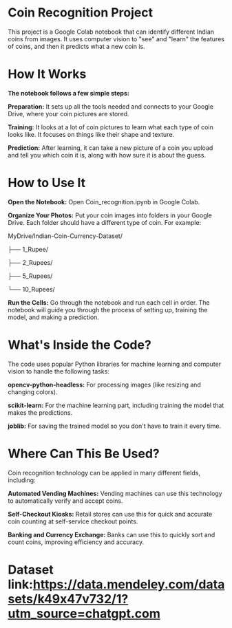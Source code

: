 # Coin Recognition Project
This project is a Google Colab notebook that can identify different Indian coins from images. It uses computer vision to "see" and "learn" the features of coins, and then it predicts what a new coin is.

# How It Works
__The notebook follows a few simple steps:__

__Preparation:__ It sets up all the tools needed and connects to your Google Drive, where your coin pictures are stored.

__Training:__ It looks at a lot of coin pictures to learn what each type of coin looks like. It focuses on things like their shape and texture.

__Prediction:__ After learning, it can take a new picture of a coin you upload and tell you which coin it is, along with how sure it is about the guess.

# How to Use It
__Open the Notebook:__ Open Coin_recognition.ipynb in Google Colab.

__Organize Your Photos:__ Put your coin images into folders in your Google Drive. Each folder should have a different type of coin. For example:

MyDrive/Indian-Coin-Currency-Dataset/

├── 1_Rupee/

├── 2_Rupees/

├── 5_Rupees/

└── 10_Rupees/

__Run the Cells:__ Go through the notebook and run each cell in order. The notebook will guide you through the process of setting up, training the model, and making a prediction.

# What's Inside the Code?
The code uses popular Python libraries for machine learning and computer vision to handle the following tasks:

__opencv-python-headless:__ For processing images (like resizing and changing colors).

__scikit-learn:__ For the machine learning part, including training the model that makes the predictions.

__joblib:__ For saving the trained model so you don't have to train it every time.

# Where Can This Be Used?
Coin recognition technology can be applied in many different fields, including:

__Automated Vending Machines:__ Vending machines can use this technology to automatically verify and accept coins.

__Self-Checkout Kiosks:__ Retail stores can use this for quick and accurate coin counting at self-service checkout points.

__Banking and Currency Exchange:__ Banks can use this to quickly sort and count coins, improving efficiency and accuracy.


# Dataset link:https://data.mendeley.com/datasets/k49x47v732/1?utm_source=chatgpt.com


